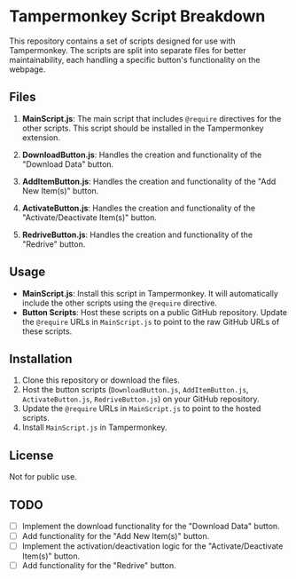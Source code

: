 # Tampermonkey Script Breakdown

This repository contains a set of scripts designed for use with Tampermonkey. The scripts are split into separate files for better maintainability, each handling a specific button's functionality on the webpage.

## Files

1. **MainScript.js**: The main script that includes `@require` directives for the other scripts. This script should be installed in the Tampermonkey extension.

2. **DownloadButton.js**: Handles the creation and functionality of the "Download Data" button.

3. **AddItemButton.js**: Handles the creation and functionality of the "Add New Item(s)" button.

4. **ActivateButton.js**: Handles the creation and functionality of the "Activate/Deactivate Item(s)" button.

5. **RedriveButton.js**: Handles the creation and functionality of the "Redrive" button.

## Usage

- **MainScript.js**: Install this script in Tampermonkey. It will automatically include the other scripts using the `@require` directive.
- **Button Scripts**: Host these scripts on a public GitHub repository. Update the `@require` URLs in `MainScript.js` to point to the raw GitHub URLs of these scripts.

## Installation

1. Clone this repository or download the files.
2. Host the button scripts (`DownloadButton.js`, `AddItemButton.js`, `ActivateButton.js`, `RedriveButton.js`) on your GitHub repository.
3. Update the `@require` URLs in `MainScript.js` to point to the hosted scripts.
4. Install `MainScript.js` in Tampermonkey.

## License

Not for public use.

## TODO

- [ ] Implement the download functionality for the "Download Data" button.
- [ ] Add functionality for the "Add New Item(s)" button.
- [ ] Implement the activation/deactivation logic for the "Activate/Deactivate Item(s)" button.
- [ ] Add functionality for the "Redrive" button.
